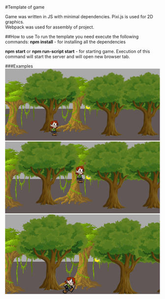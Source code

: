 #Template of game

Game was written in JS with minimal dependencies. Pixi.js is used for 2D graphics.  
Webpack was used for assembly of project.

##How to use
To run the template you need execute the following commands:
**npm install** - for installing  all the dependencies

**npm start** or **npm run-script start** - for starting game.
Execution of this command will start the server and will open new browser tab.

###Examples
![stand](screenshots/screenshot1.png)
![jump](screenshots/screenshot2.png)
![run](screenshots/screenshot3.png)